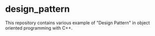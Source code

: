 # design_pattern
This repository contains various example of "Design Pattern" in object oriented programming with C++.
